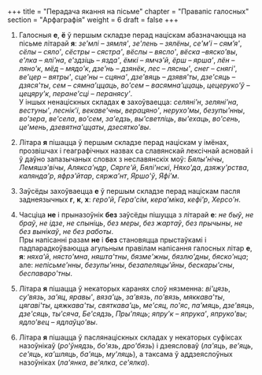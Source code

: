 +++
title = "Перадача якання на пісьме"
chapter = "Правапіс галосных"
section = "Арфаграфія"
weight = 6
draft = false
+++

1. Галосныя __е__, __ё__ ў першым складзе перад націскам абазначаюцца на пісьме літарай __я__: _зе'млі_ – _зямля'_, _зе'лень_ – _зялёны_, _се'м’і_ – _сям’я'_, _сёлы_ – _сяло'_, _сёстры_ – _сястра'_, _вёслы_ – _вясло'_, _вёска_ –_вяско'вы_, _е'лка_ – _ялі'на_, _е'здзіць_ – _язда'_, _ёмкі_ – _ямчэ'й_, _ёрш_ – _ярша'_, _лён_ – _ляно'к_, _мёд_ – _мядо'к_, _дзе'нь_ – _дзянёк_, _лес_ – _лясны'_, _снег_ – _снягі'_, _ве'цер_ – _вятры'_, _сце'ны_ – _сцяна'_, _дзе'вяць_ – _дзявя'ты_, _дзе'сяць_ – _дзяся'ты_, _сем_ – _сямна'ццаць_, _во'сем_ – _васямна'ццаць_, _цецеруко'ў_ – _цецяру'к_, _перане'сці_ – _перанясу'_.
<br>У іншых ненаціскных складах __е__ захоўваецца: _селяні'н_, _зеляні'на_, _вестуны'_, _леснік'і_, _векаве'чны_, _верацяно'_, _нерухо'мы_, _безупы'нны_, _во'зера_, _ве'села_, _во'сем_, _за'едзь_, _вы'светліць_, _вы'ехаць_, _во'сень_, _це'мень_, _дзевятна'ццаты_, _дзесятко'вы_.

2. Літара __я__ пішацца ў першым складзе перад націскам у імёнах, прозвішчах і геаграфічных назвах са славянскай лексічнай асновай і ў даўно запазычаных словах з неславянскіх моў: _Бялы'нічы_, _Лемяшэ'вічы_, _Алякса'ндр_, _Сярге'й_, _Бялі'нскі_, _Няхо'да_, _дзяжу'рства_, _калянда'р_, _яфрэ'йтар_, _сяржа'нт_, _Яршо'ў_, _Яфі'м_.

3. Заўсёды захоўваецца __е__ ў першым складзе перад націскам пасля заднеязычных __г__, __к__, __х__: _геро'й_, _Гера'сім_, _кера'міка_, _кефі'р_, _Херсо'н_.

4. Часціца __не__ і прыназоўнік __без__ заўсёды пішуцца з літарай __е__: _не быў_, _не браў_, _не ідзе_, _не спыніць_, _без меры_, _без жартаў_, _без прычыны_, _не без вынікаў_, _не без работы_.
<br>Пры напісанні разам __не__ і __без__ становяцца прыстаўкамі і падпарадкоўваюцца агульным правілам напісання галосных літар __е__, __я__: _няха'й_, _нясто'мна_, _няшта'тны_, _бязме'жны_, _бязлю'дны_, _бяско'нца_; але: _непісьме'нны_, _безупы'нны_, _безапеляцы'йны_, _бескары'сны_, _беспаваро'тны_.

5. Літара __я__ пішацца ў некаторых каранях слоў нязменна: _ві'цязь_, _су'вязь_, _за'яц_, _яравы'_, _вяза'ць_, _за'вязь_, _по'вязь_, _мяккава'ты_, _цягаві'ты_, _цяжкава'ты_, _святкава'ць_, _ме'сяц_, _по'яс_, _па'мяць_, _дзе'вяць_, _дзе'сяць_, _ты'сяча_, _Бе'сядзь_, _Пры'пяць_; _япру'к_ – _япрука'_, _япруко'вы_; _ядло'вец_ – _ядлаўцо'вы_.

6. Літара __я__ пішацца ў паслянаціскных складах у некаторых суфіксах назоўнікаў (_ро'ўнядзь_, _бо'язь_, _дро'бязь_) і дзеясловаў (_ла'яць_, _ве'яць_, _се'яць_, _ка'шляць_, _ба'яць_, _му'ляць_), а таксама ў аддзеяслоўных назоўніках (_ла'янка_, _ве'ялка_, _се'ялка_).

